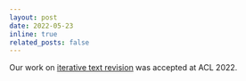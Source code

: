 ```yaml
---
layout: post
date: 2022-05-23
inline: true
related_posts: false
---
```

Our work on [iterative text revision](https://aclanthology.org/2022.acl-long.250/) was accepted at ACL 2022.